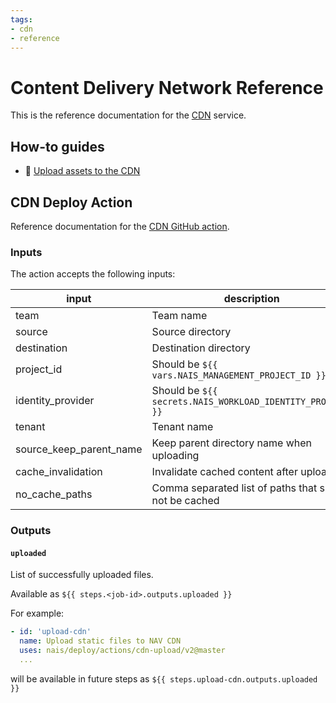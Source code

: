 ```yaml
---
tags:
- cdn
- reference
---
```


# Content Delivery Network Reference

This is the reference documentation for the [CDN](../explanation/cdn.md) service.

## How-to guides

- :dart: [Upload assets to the CDN](../how-to-guides/cdn.md)

## CDN Deploy Action

Reference documentation for the [CDN GitHub action](https://github.com/nais/deploy/blob/master/actions/cdn-upload/v2/action.yaml).

### Inputs

The action accepts the following inputs:

| input                   | description                                                | default | required |
|-------------------------|------------------------------------------------------------|---------|----------|
| team                    | Team name                                                  | ❌      | true     |
| source                  | Source directory                                           | ❌      | true     |
| destination             | Destination directory                                      | ❌      | true     |
| project_id              | Should be `${{ vars.NAIS_MANAGEMENT_PROJECT_ID }}`         | ❌      | true     |
| identity_provider       | Should be `${{ secrets.NAIS_WORKLOAD_IDENTITY_PROVIDER }}` | ❌      | true     |
| tenant                  | Tenant name                                                | `"nav"` | false    |
| source_keep_parent_name | Keep parent directory name when uploading                  | `true`  | false    |
| cache_invalidation      | Invalidate cached content after upload                     | `false` | false    |
| no_cache_paths          | Comma separated list of paths that should not be cached    | `""`    | false    |

### Outputs

#### `uploaded`

List of successfully uploaded files.

Available as `${{ steps.<job-id>.outputs.uploaded }}`

For example:

```yaml
- id: 'upload-cdn'
  name: Upload static files to NAV CDN
  uses: nais/deploy/actions/cdn-upload/v2@master
  ...
```

will be available in future steps as `${{ steps.upload-cdn.outputs.uploaded }}`
